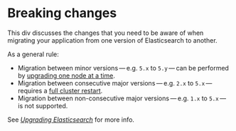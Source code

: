 # Breaking changes

This div discusses the changes that you need to be aware of when migrating your application from one version of Elasticsearch to another.

As a general rule:

  * Migration between minor versions — e.g. `5.x` to `5.y` — can be performed by [upgrading one node at a time](rolling-upgrades.html "Rolling upgrades"). 
  * Migration between consecutive major versions — e.g. `2.x` to `5.x` —  requires a [full cluster restart](restart-upgrade.html "Full cluster restart upgrade"). 
  * Migration between non-consecutive major versions — e.g. `1.x` to `5.x` —  is not supported. 



See [_Upgrading Elasticsearch_](setup-upgrade.html "Upgrading Elasticsearch") for more info.
